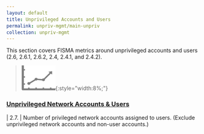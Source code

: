 ```yaml
---
layout: default
title: Unprivileged Accounts and Users
permalink: unpriv-mgmt/main-unpriv
collection: unpriv-mgmt
---
```

This section covers FISMA metrics around unprivileged accounts and users (2.6, 2.6.1, 2.6.2, 2.4, 2.4.1, and 2.4.2). 

>![Chart logo](../img/graph.png){:style="width:8%;"}

### [Unprivileged Network Accounts & Users](collection-25-27)

| 2.7. | Number of privileged network accounts assigned to users. (Exclude unprivileged network accounts and non-user accounts.)
